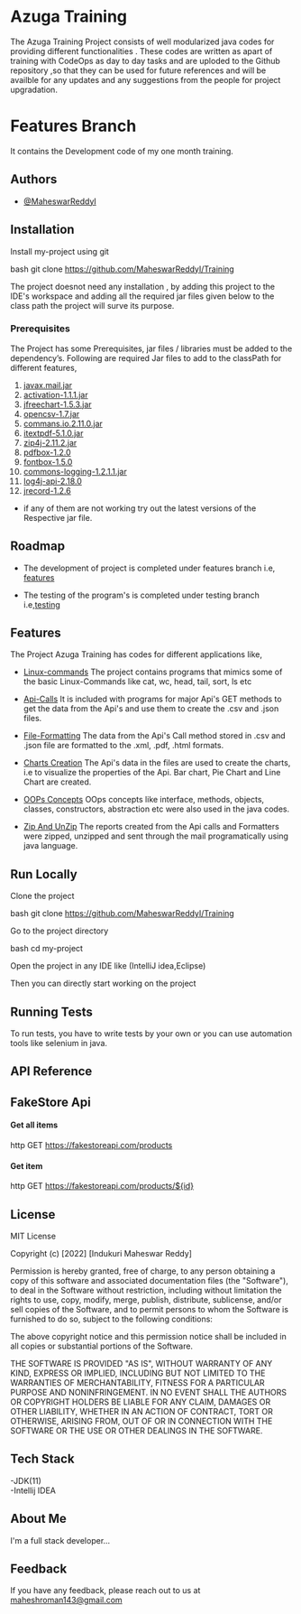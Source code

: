 # Azuga Training 

The Azuga Training Project consists of well modularized java codes for providing different functionalities . These codes are written as apart of training with CodeOps as day to day tasks and are uploded to the Github repository ,so that they can be used for future references and will be availble for any updates and any suggestions from the people for project upgradation.

# Features Branch

It contains the Development code of my one month training.


## Authors

- [@MaheswarReddyI](https://github.com/MaheswarReddyI)


## Installation

Install my-project using git

bash
  git clone https://github.com/MaheswarReddyI/Training
  


The project doesnot need any installation , by adding this project to the IDE's workspace and adding all the required jar files given below to the class path the project will surve its purpose.
### Prerequisites 
The Project has some Prerequisites, jar files / libraries must be added to the dependency’s. Following are required Jar files to add to the classPath for different features,

1. [javax.mail.jar](https://jar-download.com/artifacts/com.sun.mail/javax.mail/1.6.1/source-code)
3. [activation-1.1.1.jar](https://jar-download.com/artifacts/javax.activation/activation/1.1.1/source-code)
4. [jfreechart-1.5.3.jar](https://search.maven.org/artifact/org.jfree/jfreechart/1.5.3/jar)
6. [opencsv-1.7.jar](https://jar-download.com/?search_box=opencsv-1.7)
7. [commans.io.2.11.0.jar](https://mvnrepository.com/artifact/commons-io/commons-io/2.11.0)
8. [itextpdf-5.1.0.jar](https://mvnrepository.com/artifact/com.itextpdf/itextpdf/5.1.0)
9. [zip4j-2.11.2.jar](https://mvnrepository.com/artifact/net.lingala.zip4j/zip4j/2.11.2)
10. [pdfbox-1.2.0](http://www.java2s.com/Code/Jar/p/Downloadpdfbox120jar.htm)
11. [fontbox-1.5.0](http://www.java2s.com/Code/Jar/f/Downloadfontbox150jar.htm)
12. [commons-logging-1.2.1.1.jar](http://www.java2s.com/Code/Jar/c/Downloadcommonslogging1211jar.htm)
11. [log4j-api-2.18.0](https://mvnrepository.com/artifact/org.apache.logging.log4j/log4j-api)
12. [jrecord-1.2.6](https://mvnrepository.com/artifact/com.ksc.mission.base/jrecord/1.2.6.1)

- if any of them are not working try out the latest versions of the Respective jar file.

    
## Roadmap

- The development of project is completed under features branch i.e, [features](https://github.com/MaheswarReddyI/Training/tree/Features)


- The testing of the program's is completed under testing branch i.e,[testing](https://github.com/MaheswarReddyI/Training/tree/testing)

## Features

The Project Azuga Training has codes for different applications like,
- [Linux-commands](https://github.com/MaheswarReddyI/Training/tree/Features)
The project contains programs that mimics some of the basic Linux-Commands like cat, wc, head, tail, sort, ls etc

- [Api-Calls](https://github.com/MaheswarReddyI/Training/tree/Features)
It is included with programs for major Api's GET methods to get the data from the Api's and use them to create the .csv and .json files. 

- [File-Formatting](https://github.com/MaheswarReddyI/Training/tree/Features)
The data from the Api's Call method stored in .csv and .json file are formatted to the .xml, .pdf, .html formats.

- [Charts Creation](https://github.com/MaheswarReddyI/Training/tree/Features)
The Api's data in the files are used to create the charts, i.e to visualize the properties of the Api. Bar chart, Pie Chart and Line Chart are created.

- [OOPs Concepts](https://github.com/MaheswarReddyI/Training/tree/Features)
OOps concepts like interface, methods, objects, classes, constructors, abstraction etc were also used in the java codes.

- [Zip And UnZip](https://github.com/MaheswarReddyI/Training/tree/Features)
The reports created from the Api calls and Formatters were zipped, unzipped and sent through the mail programatically using java language.

## Run Locally

Clone the project

bash
  git clone https://github.com/MaheswarReddyI/Training


Go to the project directory

bash
  cd my-project


Open the project in any IDE like (IntelliJ idea,Eclipse)

Then you can directly start working on the project




## Running Tests

To run tests, you have to write tests by your own or you can use automation tools like selenium in java.



## API Reference

## FakeStore Api
#### Get all items

http GET https://fakestoreapi.com/products


#### Get item

http  GET https://fakestoreapi.com/products/${id}


## License

MIT License

Copyright (c) [2022] [Indukuri Maheswar Reddy]

Permission is hereby granted, free of charge, to any person obtaining a copy
of this software and associated documentation files (the "Software"), to deal
in the Software without restriction, including without limitation the rights
to use, copy, modify, merge, publish, distribute, sublicense, and/or sell
copies of the Software, and to permit persons to whom the Software is
furnished to do so, subject to the following conditions:

The above copyright notice and this permission notice shall be included in all
copies or substantial portions of the Software.

THE SOFTWARE IS PROVIDED "AS IS", WITHOUT WARRANTY OF ANY KIND, EXPRESS OR
IMPLIED, INCLUDING BUT NOT LIMITED TO THE WARRANTIES OF MERCHANTABILITY,
FITNESS FOR A PARTICULAR PURPOSE AND NONINFRINGEMENT. IN NO EVENT SHALL THE
AUTHORS OR COPYRIGHT HOLDERS BE LIABLE FOR ANY CLAIM, DAMAGES OR OTHER
LIABILITY, WHETHER IN AN ACTION OF CONTRACT, TORT OR OTHERWISE, ARISING FROM,
OUT OF OR IN CONNECTION WITH THE SOFTWARE OR THE USE OR OTHER DEALINGS IN THE
SOFTWARE.


## Tech Stack

-JDK(11)\
-Intellij IDEA


## About Me
I'm a full stack developer...


## Feedback

If you have any feedback, please reach out to us at maheshroman143@gmail.com

